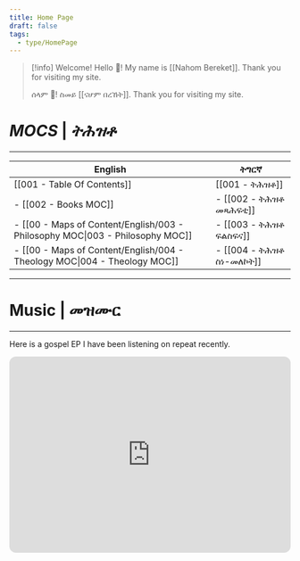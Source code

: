 ```yaml
---
title: Home Page
draft: false
tags:
  - type/HomePage
---
```

> [!info] Welcome!
> Hello 👋!
> My name is [[Nahom Bereket]]. Thank you for visiting my site.
> 
> ሰላም 👋!
> ስመይ [[ናሆም በረኸት]]. Thank you for visiting my site.

# *MOCS* | *ትሕዝቶ*
---

| English                                                                       | ትግርኛ                     |
| ----------------------------------------------------------------------------- | ------------------------ |
| [[001 - Table Of Contents]]                                                   | [[001 - ትሕዝቶ]]           |
| - [[002 - Books MOC]]                                                         | - [[002 - ትሕዝቶ መጻሕፍቲ]]   |
| - [[00 - Maps of Content/English/003 - Philosophy MOC\|003 - Philosophy MOC]] | - [[003 - ትሕዝቶ ፍልስፍና]]   |
| - [[00 - Maps of Content/English/004 - Theology MOC\|004 - Theology MOC]]     | - [[004 - ትሕዝቶ ስነ-መለኮት]] |

---
# Music | መዝሙር
---
Here is a gospel EP I have been listening on repeat recently.
<iframe style="border-radius:12px" src="https://open.spotify.com/embed/album/4FJlpbrkDo1JJymeNEjHJT?utm_source=generator" width="100%" height="352" frameBorder="0" allowfullscreen="" allow="autoplay; clipboard-write; encrypted-media; fullscreen; picture-in-picture" loading="lazy"></iframe>
